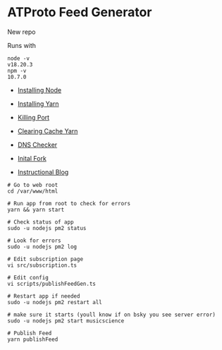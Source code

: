 # ATProto Feed Generator

New repo

Runs with 

```
node -v
v18.20.3
npm -v
10.7.0
```

* [Installing Node](https://nodejs.org/en/download/package-manager)
* [Installing Yarn](https://classic.yarnpkg.com/lang/en/docs/install/#mac-stable)


* [Killing Port](https://stackoverflow.com/questions/4075287/node-express-eaddrinuse-address-already-in-use-how-can-i-stop-the-process)
* [Clearing Cache Yarn](https://stackoverflow.com/questions/55323656/error-command-failed-with-exit-code-1-when-i-try-to-run-yarn)
* [DNS Checker](https://dnschecker.org/all-dns-records-of-domain.php)
* [Inital Fork](https://github.com/bluesky-social/feed-generator)
* [Instructional Blog](https://luten.dev/bluesky-ttrpg-feed/)


```
# Go to web root
cd /var/www/html

# Run app from root to check for errors
yarn && yarn start

# Check status of app
sudo -u nodejs pm2 status

# Look for errors
sudo -u nodejs pm2 log

# Edit subscription page
vi src/subscription.ts

# Edit config 
vi scripts/publishFeedGen.ts

# Restart app if needed
sudo -u nodejs pm2 restart all

# make sure it starts (youll know if on bsky you see server error) 
sudo -u nodejs pm2 start musicscience 

# Publish Feed 
yarn publishFeed

```

